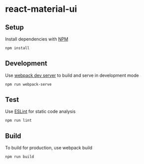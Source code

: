 # react-material-ui

## Setup

Install dependencies with [NPM](https://www.npmjs.com/)

```bash
npm install
```

## Development

Use [webpack dev server](https://webpack.github.io/docs/webpack-dev-server.html) to build and serve in development mode

```bash
npm run webpack-serve
```

## Test

Use [ESLint](https://eslint.org/) for static code analysis

```bash
npm run lint
```

## Build

To build for production, use webpack build

```bash
npm run build
```
